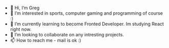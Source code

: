 - 👋 Hi, I’m Greg
- 👀 I’m interested in sports, computer gaming and programming of course :)
- 🌱 I’m currently learning to become Fronted Developer. Im studying React right now.
- 💞️ I’m looking to collaborate on any intresting projects.
- 📫 How to reach me - mail is ok :)

<!---
siemacotam/siemacotam is a ✨ special ✨ repository because its `README.md` (this file) appears on your GitHub profile.
You can click the Preview link to take a look at your changes.
--->
